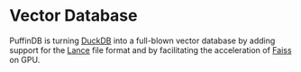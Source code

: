 # Vector Database

PuffinDB is turning [DuckDB](https://duckdb.org/) into a full-blown vector database by adding support for the [Lance](https://github.com/eto-ai/lance) file format and by facilitating the acceleration of [Faiss](https://github.com/facebookresearch/faiss) on GPU.
